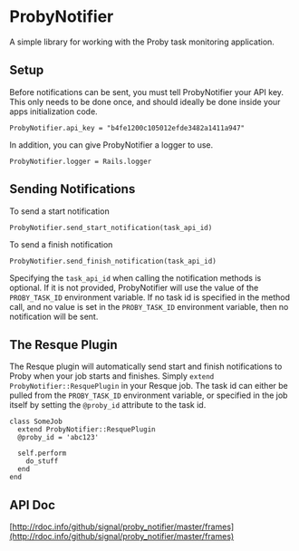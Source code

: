 # ProbyNotifier
A simple library for working with the Proby task monitoring application.


Setup
-----
Before notifications can be sent, you must tell ProbyNotifier your API key.  This only needs to be done once,
and should ideally be done inside your apps initialization code.

    ProbyNotifier.api_key = "b4fe1200c105012efde3482a1411a947"

In addition, you can give ProbyNotifier a logger to use.

    ProbyNotifier.logger = Rails.logger


Sending Notifications
---------------------
To send a start notification

    ProbyNotifier.send_start_notification(task_api_id)

To send a finish notification

    ProbyNotifier.send_finish_notification(task_api_id)

Specifying the `task_api_id` when calling the notification methods is optional.  If it is not provided,
ProbyNotifier will use the value of the `PROBY_TASK_ID` environment variable.  If no task id is specified
in the method call, and no value is set in the `PROBY_TASK_ID` environment variable, then no notification
will be sent.


The Resque Plugin
-----------------
The Resque plugin will automatically send start and finish notifications to Proby when your job
starts and finishes.  Simply `extend ProbyNotifier::ResquePlugin` in your Resque job.  The task id
can either be pulled from the `PROBY_TASK_ID` environment variable, or specified in the job itself
by setting the `@proby_id` attribute to the task id.

    class SomeJob
      extend ProbyNotifier::ResquePlugin
      @proby_id = 'abc123'

      self.perform
        do_stuff
      end
    end


API Doc
-------
[http://rdoc.info/github/signal/proby_notifier/master/frames](http://rdoc.info/github/signal/proby_notifier/master/frames)

